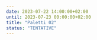 ```yaml
---
date: 2023-07-22 14:00:00+02:00
until: 2023-07-23 00:00:00+02:00
title: "Paletti 02"
status: "TENTATIVE"
---
```

